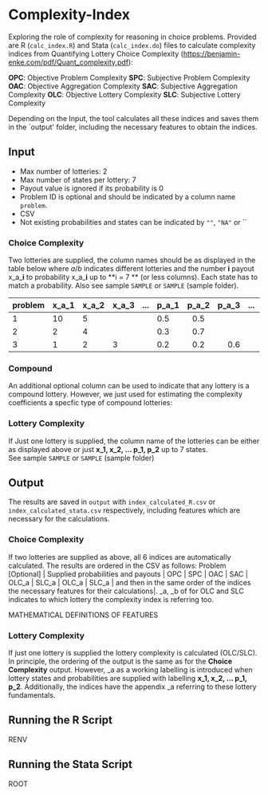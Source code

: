 # Complexity-Index

Exploring the role of complexity for reasoning in choice problems. Provided are R (`calc_index.R`) and Stata (`calc_index.do`) files to calculate complexity indices from Quantifying Lottery Choice Complexity (https://benjamin-enke.com/pdf/Quant_complexity.pdf):

**OPC**: Objective Problem Complexity
**SPC**: Subjective Problem Complexity
**OAC**: Objective Aggregation Complexity
**SAC**: Subjective Aggregation Complexity
**OLC**: Objective Lottery Complexity
**SLC**: Subjective Lottery Complexity

Depending on the Input, the tool calculates all these indices and saves them in the `output' folder, including the necessary features to obtain the indices. 

## Input 
- Max number of lotteries: 2
- Max number of states per lottery: 7
- Payout value is ignored if its probability is 0
- Problem ID is optional and should be indicated by a column name `problem`.
- CSV
- Not existing probabilities and states can be indicated by `""`, `"NA"` or ``

### Choice Complexity
Two lotteries are supplied, the column names should be as displayed in the table below where *_a_*/*_b_* indicates different lotteries and the number **i** payout x_a_**i** to probability x_a_**i** up to **i = 7 ** (or less columns). Each state has to match a probability. Also see sample `SAMPLE` or `SAMPLE` (sample folder).

| **problem** | **x_a_1** | **x_a_2** | **x_a_3** | **...** | **p_a_1** | **p_a_2** | **p_a_3** | **...** | **x_b_1** | **x_b_2** | **x_b_3** | **...** | **p_a_1** | **p_a_2** | **p_a_3** | **...** | **compound** |
|-------------|-----------|-----------|-----------|---------|-----------|:---------:|----------:|---------|-----------|-----------|-----------|---------|-----------|:---------:|----------:|---------|--------------|
| 1           | 10        | 5         |           |         | 0.5       |    0.5    |           |         | 3         |           |           |         | 1         |           |           |         | 0            |
| 2           | 2         | 4         |           |         | 0.3       |    0.7    |           |         | 2         |           |           |         | 1         |           |           |         | 1            |
| 3           | 1         | 2         | 3         |         | 0.2       |    0.2    |       0.6 |         | 1         | 2         | 3         |         | 0.2       |    0.5    |       0.3 |         | 1            |


### Compound 
An additional optional column can be used to indicate that any lottery is a compound lottery. However, we just used for estimating the complexity coefficients a specfic type of compound lotteries:

### Lottery Complexity
If Just one lottery is supplied, the column name of the lotteries can be either as displayed above or just **x_1, x_2, ... p_1, p_2** up to 7 states.  
See sample `SAMPLE` or `SAMPLE` (sample folder)

## Output
The results are saved in `output` with `index_calculated_R.csv` or `index_calculated_stata.csv` respectively, including features which are necessary for the calculations.

### Choice Complexity
If two lotteries are supplied as above, all 6 indices are automatically calculated. The results are ordered in the CSV as follows: Problem [Optional] | Supplied probabilities and payouts | OPC | SPC | OAC | SAC | OLC_a | SLC_a |  OLC_a | SLC_a | and then in the same order of the indices the necessary features for their calculations|. _a, _b of for OLC and SLC indicates to which lottery the complexity index is referring too. 

MATHEMATICAL DEFINITIONS OF FEATURES 

### Lottery Complexity
If  just one lottery is supplied the lottery complexity is calculated (OLC/SLC). In principle, the ordering of the output is the same as for the **Choice Complexity** output. However, _a as a working labelling is introduced when lottery states and probabilities are supplied with labelling **x_1, x_2, ... p_1, p_2**. Additionally, the indices have the appendix _a referring to these lottery fundamentals. 

## Running the R Script
RENV
## Running the Stata Script
ROOT



